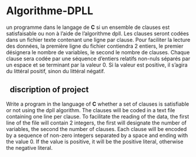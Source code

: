 # Algorithme-DPLL

un programme dans le langage de **C** si un ensemble de clauses est satisfaisable ou non à l’aide de l’algorithme dpll.
Les clauses seront codées dans un fichier texte contenant une ligne par clause. Pour faciliter la lecture des données, la première ligne du fichier
contiendra 2 entiers, le premier désignera le nombre de variables, le second le nombre de clauses. Chaque clause sera codée par une séquence d’entiers
relatifs non-nuls séparés par un espace et se terminant par la valeur 0. Si la valeur est positive, il s’agira du littéral positif, sinon du littéral négatif.

<h2>&nbsp; discription of project</h2>

Write a program in the language of **C** whether a set of clauses is satisfiable or not using the dpll algorithm. The clauses will be coded in a text file containing one line per clause. To facilitate the reading of the data, the first line of the file will contain 2 integers, the first will designate the number of variables, the second the number of clauses. Each clause will be encoded by a sequence of non-zero integers separated by a space and ending with the value 0. If the value is positive, it will be the positive literal, otherwise the negative literal.
